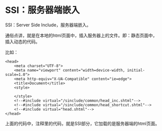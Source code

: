 # SSI：服务器端嵌入

SSI：Server Side Include，服务器端嵌入。

通俗点讲，就是在本地的html页面中，插入服务器上的文件。即：静态页面中，插入动态的代码。

比如：

```markup
<head>
    <meta charset="UTF-8">
    <meta name="viewport" content="width=device-width, initial-scale=1.0">
    <meta http-equiv="X-UA-Compatible" content="ie=edge">
    <title>Document</title>
    <style>

    </style>
    <!--#include virtual="/sinclude/common/head_inc.shtml"-->
    <!--#include virtual="/sinclude/common/head_shortcut.shtml"-->
    <!--#include virtual="head.shtml"-->
</head>
```

上面的代码中，注释里的代码，就是SSI部分，它加载的是服务器端的html页面。

